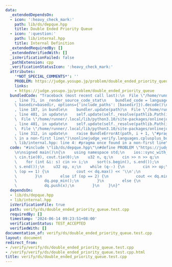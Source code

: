 ```yaml
---
data:
  _extendedDependsOn:
  - icon: ':heavy_check_mark:'
    path: lib/ds/depque.hpp
    title: Double Ended Priority Queue
  - icon: ':question:'
    path: lib/internal.hpp
    title: Internal Definition
  _extendedRequiredBy: []
  _extendedVerifiedWith: []
  _isVerificationFailed: false
  _pathExtension: cpp
  _verificationStatusIcon: ':heavy_check_mark:'
  attributes:
    '*NOT_SPECIAL_COMMENTS*': ''
    PROBLEM: https://judge.yosupo.jp/problem/double_ended_priority_queue
    links:
    - https://judge.yosupo.jp/problem/double_ended_priority_queue
  bundledCode: "Traceback (most recent call last):\n  File \"/home/runner/.local/lib/python3.10/site-packages/onlinejudge_verify/documentation/build.py\"\
    , line 71, in _render_source_code_stat\n    bundled_code = language.bundle(stat.path,\
    \ basedir=basedir, options={'include_paths': [basedir]}).decode()\n  File \"/home/runner/.local/lib/python3.10/site-packages/onlinejudge_verify/languages/cplusplus.py\"\
    , line 187, in bundle\n    bundler.update(path)\n  File \"/home/runner/.local/lib/python3.10/site-packages/onlinejudge_verify/languages/cplusplus_bundle.py\"\
    , line 401, in update\n    self.update(self._resolve(pathlib.Path(included), included_from=path))\n\
    \  File \"/home/runner/.local/lib/python3.10/site-packages/onlinejudge_verify/languages/cplusplus_bundle.py\"\
    , line 401, in update\n    self.update(self._resolve(pathlib.Path(included), included_from=path))\n\
    \  File \"/home/runner/.local/lib/python3.10/site-packages/onlinejudge_verify/languages/cplusplus_bundle.py\"\
    , line 312, in update\n    raise BundleErrorAt(path, i + 1, \"#pragma once found\
    \ in a non-first line\")\nonlinejudge_verify.languages.cplusplus_bundle.BundleErrorAt:\
    \ lib/internal.hpp: line 4: #pragma once found in a non-first line\n"
  code: "#include \"lib/ds/depque.hpp\"\n#define PROBLEM \"https://judge.yosupo.jp/problem/double_ended_priority_queue\"\
    \n\nsigned main()\n{\n    using namespace std;\n    ios::sync_with_stdio(false);\
    \ cin.tie(0), cout.tie(0);\n    u32 n, q;\n    cin >> n >> q;\n    vec<int> s(n);\n\
    \    for (int &i: s) cin >> i;\n    sort(s.begin(), s.end());\n    DEPQ<int> dq(s.begin(),\
    \ s.end());\n    u32 op, x;\n    while (q--) {\n        cin >> op;\n        if\
    \ (op == 1) {\n            cout << dq.max() << '\\n';\n            dq.pop_max();\n\
    \        }\n        else if (op == 2) {\n            cout << dq.min() << '\\n';\n\
    \            dq.pop_min();\n        }\n        else {\n            cin >> x;\n\
    \            dq.push(x);\n        }\n    }\n}"
  dependsOn:
  - lib/ds/depque.hpp
  - lib/internal.hpp
  isVerificationFile: true
  path: verify/ds/double_ended_priority_queue.test.cpp
  requiredBy: []
  timestamp: '2024-06-14 09:23:51+08:00'
  verificationStatus: TEST_ACCEPTED
  verifiedWith: []
documentation_of: verify/ds/double_ended_priority_queue.test.cpp
layout: document
redirect_from:
- /verify/verify/ds/double_ended_priority_queue.test.cpp
- /verify/verify/ds/double_ended_priority_queue.test.cpp.html
title: verify/ds/double_ended_priority_queue.test.cpp
---
```


